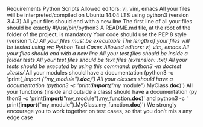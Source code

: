 Requirements
Python Scripts
Allowed editors: vi, vim, emacs
All your files will be interpreted/compiled on Ubuntu 14.04 LTS using python3
(version 3.4.3)
All your files should end with a new line
The first line of all your files should be exactly #!/usr/bin/python3
A README.md file, at the root of the folder of the project, is mandatory
Your code should use the PEP 8 style (version 1.7.*)
All your files must be executable
The length of your files will be tested using wc
Python Test Cases
Allowed editors: vi, vim, emacs
All your files should end with a new line
All your test files should be inside a folder tests
All your test files should be text files (extension: .txt)
All your tests should be executed by using this command: python3 -m doctest
./tests/*
All your modules should have a documentation (python3 -c 'print(__import_
_("my_module").__doc__)')
All your classes should have a documentation (python3 -c 'print(__import__("my_
module").MyClass.__doc__)')
All your functions (inside and outside a class) should have a documentation (py
thon3 -c 'print(__import__("my_module").my_function.__doc__)' and python3 -c '
print(__import__("my_module").MyClass.my_function.__doc__)')
We strongly encourage you to work together on test cases, so that you don’t mis
s any edge case
